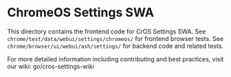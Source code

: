 # ChromeOS Settings SWA

This directory contains the frontend code for CrOS Settings SWA.
See `chrome/test/data/webui/settings/chromeos/` for frontend browser tests.
See `chrome/browser/ui/webui/ash/settings/` for backend code and related tests.

For more detailed information including contributing and best practices, visit
our wiki: go/cros-settings-wiki
